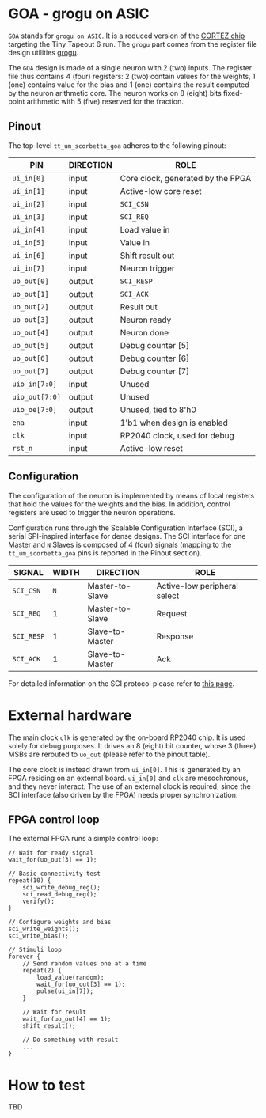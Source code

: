 # GOA - grogu on ASIC
`GOA` stands for `grogu on ASIC`. It is a reduced version of the [CORTEZ
chip](https://github.com/scorbetta/CORTEZ) targeting the Tiny Tapeout 6 run. The `grogu` part comes
from the register file design utilities [grogu](https://github.com/scorbetta/grogu).

The `GOA` design is made of a single neuron with 2 (two) inputs. The register file thus contains 4
(four) registers: 2 (two) contain values for the weights, 1 (one) contains value for the bias and 1
(one) contains the result computed by the neuron arithmetic core. The neuron works on 8 (eight) bits
fixed-point arithmetic with 5 (five) reserved for the fraction.

## Pinout
The top-level `tt_um_scorbetta_goa` adheres to the following pinout:

| PIN | DIRECTION | ROLE |
|-|-|-|
| `ui_in[0]` | input | Core clock, generated by the FPGA |
| `ui_in[1]` | input | Active-low core reset |
| `ui_in[2]` | input | `SCI_CSN` |
| `ui_in[3]` | input | `SCI_REQ` |
| `ui_in[4]` | input | Load value in |
| `ui_in[5]` | input | Value in |
| `ui_in[6]` | input | Shift result out |
| `ui_in[7]` | input | Neuron trigger |
| `uo_out[0]` | output | `SCI_RESP` |
| `uo_out[1]` | output | `SCI_ACK` |
| `uo_out[2]` | output | Result out |
| `uo_out[3]` | output | Neuron ready |
| `uo_out[4]` | output | Neuron done |
| `uo_out[5]` | output | Debug counter [5] |
| `uo_out[6]` | output | Debug counter [6] |
| `uo_out[7]` | output | Debug counter [7] |
| `uio_in[7:0]` | input | Unused |
| `uio_out[7:0]` | output | Unused |
| `uio_oe[7:0]` | output | Unused, tied to 8'h0 |
| `ena` | input | 1'b1 when design is enabled |
| `clk` | input | RP2040 clock, used for debug |
| `rst_n`| input | Active-low reset |

## Configuration
The configuration of the neuron is implemented by means of local registers that hold the values for
the weights and the bias. In addition, control registers are used to trigger the neuron operations.

Configuration runs through the Scalable Configuration Interface (SCI), a serial SPI-inspired
interface for dense designs. The SCI interface for one Master and `N` Slaves is composed of 4 (four)
signals (mapping to the `tt_um_scorbetta_goa` pins is reported in the Pinout section).

| SIGNAL | WIDTH | DIRECTION | ROLE |
|-|-|-|-|
| `SCI_CSN` | `N` | Master-to-Slave | Active-low peripheral select |
| `SCI_REQ` | 1 | Master-to-Slave | Request |
| `SCI_RESP` | 1 | Slave-to-Master | Response |
| `SCI_ACK` | 1 | Slave-to-Master | Ack |

For detailed information on the SCI protocol please refer to [this page](TBD).

# External hardware
The main clock `clk` is generated by the on-board RP2040 chip. It is used solely for debug purposes.
It drives an 8 (eight) bit counter, whose 3 (three) MSBs are rerouted to `uo_out` (please refer to
the pinout table).

The core clock is instead drawn from `ui_in[0]`. This is generated by an FPGA residing on an
external board. `ui_in[0]` and `clk` are mesochronous, and they never interact. The use of an
external clock is required, since the SCI interface (also driven by the FPGA) needs proper
synchronization.

## FPGA control loop
The external FPGA runs a simple control loop:

```
// Wait for ready signal
wait_for(uo_out[3] == 1);

// Basic connectivity test
repeat(10) {
    sci_write_debug_reg();
    sci_read_debug_reg();
    verify();
}

// Configure weights and bias
sci_write_weights();
sci_write_bias();

// Stimuli loop
forever {
    // Send random values one at a time
    repeat(2) {
        load_value(random);
        wait_for(uo_out[3] == 1);
        pulse(ui_in[7]);
    }

    // Wait for result
    wait_for(uo_out[4] == 1);
    shift_result();

    // Do something with result
    ...
}
```

# How to test
TBD
